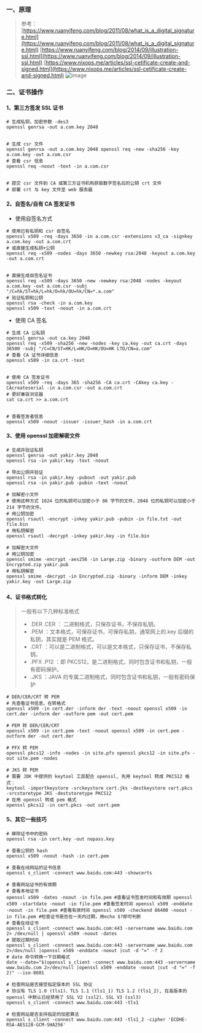 ### 一、原理
> 参考：
> [https://www.ruanyifeng.com/blog/2011/08/what_is_a_digital_signature.html](https://www.ruanyifeng.com/blog/2011/08/what_is_a_digital_signature.html)
> [https://www.ruanyifeng.com/blog/2014/09/illustration-ssl.html](https://www.ruanyifeng.com/blog/2014/09/illustration-ssl.html)
> [https://www.nixops.me/articles/ssl-cetificate-create-and-signed.html](https://www.nixops.me/articles/ssl-cetificate-create-and-signed.html)
![image](https://github.com/yakir3/knowledge/assets/30774576/f1283150-5939-49d3-af3c-ca1b4a2feb8d)


### 二、证书操作
#### 1、第三方签发 SSL 证书
```shell
# 生成私钥，加密参数 -des3
openssl genrsa -out a.com.key 2048


# 生成 csr 文件
openssl genrsa -out a.com.key 2048 openssl req -new -sha256 -key a.com.key -out a.com.csr
# 查看 csr 信息
openssl req -noout -text -in a.com.csr


# 提交 csr 文件到 CA 或第三方证书机构获取数字签名后的公钥 crt 文件
# 部署 crt 与 key 文件至 web 服务器
```

#### 2、自签名/自有 CA 签发证书

- 使用自签名方式
```shell
# 使用已有私钥和 csr 自签名
openssl x509 -req -days 3650 -in a.com.csr -extensions v3_ca -signkey a.com.key -out a.com.crt
# 或直接生成私钥+公钥
openssl req -x509 -nodes -days 3650 -newkey rsa:2048 -keyout a.com.key -out a.com.crt


# 直接生成自签名证书
openssl req -x509 -days 3650 -new -newkey rsa:2048 -nodes -keyout a.com.key -out a.com.csr -subj "/C=hk/ST=hk/L=hk/O=hk/OU=hk/CN=*.a.com"
# 验证私钥和公钥
openssl rsa -check -in a.com.key
openssl x509 -text -noout -in a.com.crt
```

- 使用 CA 签名
```shell
# 生成 CA 公私钥
openssl genrsa -out ca.key 2048
openssl req -x509 -sha256 -new -nodes -key ca.key -out ca.crt -days 36500 -subj "/C=CN/ST=HK/L=HK/O=HK/OU=HK LTD/CN=a.com"
# 查看 CA 证书详细信息
openssl x509 -in ca.crt -text


# 使用 CA 签发证书
openssl x509 -req -days 365 -sha256 -CA ca.crt -CAkey ca.key -CAcreateserial -in a.com.csr -out a.com.crt
# 更好兼容浏览器
cat ca.crt >> a.com.crt


# 查看签发者信息
openssl x509 -noout -issuer -issuer_hash -in a.com.crt
```

#### 3、使用 openssl 加密解密文件
```shell
# 生成并验证私钥
openssl genrsa -out yakir.key 2048
openssl rsa -in yakir.key -text -noout

# 导出公钥并验证
openssl rsa -in yakir.key -pubout -out yakir.pub
openssl rsa -in yakir.pub -pubin -text -noout

# 加解密小文件
# 使用这种方式 1024 位的私钥可以加密小于 86 字节的文件，2048 位的私钥可以加密小于 214 字节的文件。
# 用公钥加密
openssl rsautl -encrypt -inkey yakir.pub -pubin -in file.txt -out file.bin
# 用私钥解密
openssl rsautl -decrypt -inkey yakir.key -in file.bin

# 加解密大文件
# 用公钥加密
openssl smime -encrypt -aes256 -in Large.zip -binary -outform DEM -out Encrypted.zip yakir.pub
# 用私钥解密
openssl smime -decrypt -in Encrypted.zip -binary -inform DEM -inkey yakir.key -out Large.zip
```
###
#### 4、证书格式转化
> 一般有以下几种标准格式
> - .DER .CER ： 二进制格式，只保存证书，不保存私钥。
> - .PEM ：文本格式，可保存证书，可保存私钥，通常网上的.key 后缀的私钥，其实就是 PEM 格式。
> - .CRT ：可以是二进制格式，可以是文本格式，只保存证书，不保存私钥。
> - .PFX .P12 ：即 PKCS12，是二进制格式，同时包含证书和私钥，一般有密码保护。
> - .JKS ：JAVA 的专属二进制格式，同时包含证书和私钥，一般有密码保护

```shell
# DER/CER/CRT 转 PEM
# 先查看证书信息，在转格式
openssl x509 -in cert.der -inform der -text -noout openssl x509 -in cert.der -inform der -outform pem -out cert.pem

# PEM 转 DER/CER/CRT
openssl x509 -in cert.pem -text -noout openssl x509 -in cert.pem -outform der -out cert.der

# PFX 转 PEM
openssl pkcs12 -info -nodes -in site.pfx openssl pkcs12 -in site.pfx -out site.pem -nodes

# JKS 转 PEM
# 需要 JDK 中提供的 keytool 工具配合 openssl, 先用 keytool 转成 PKCS12 格式：
keytool -importkeystore -srckeystore cert.jks -destkeystore cert.pkcs -srcstoretype JKS -deststoretype PKCS12
# 在用 openssl 转成 pem 格式
openssl pkcs12 -in cert.pkcs -out cert.pem
```

#### 5、其它一些技巧
```shell
# 移除证书中的密码
openssl rsa -in cert.key -out nopass.key

# 查看公钥的 hash
openssl x509 -noout -hash -in cert.pem

# 查看在线网站的证书信息
openssl s_client -connect www.baidu.com:443 -showcerts

# 查看网站证书的有效期
# 查看本地证书
openssl x509 -dates -noout -in file.pem #查看证书签发时间和有效期 openssl x509 -startdate -noout -in file.pem #查看签发时间 openssl x509 -enddate -noout -in file.pem #查看有效时间 openssl x509 -checkend 86400 -noout -in file.pem #检查证书是否在一天内过期，用echo $?即可判断
# 查看在线证书
openssl s_client -connect www.baidu.com:443 -servername www.baidu.com 2> /dev/null | openssl x509 -noout -dates
# 提取过期时间
openssl s_client -connect www.baidu.com:443 -servername www.baidu.com 2>/dev/null |openssl x509 -enddate -noout |cut -d "=" -f 2
# date 命令转换一下日期格式
date --date="$(openssl s_client -connect www.baidu.com:443 -servername www.baidu.com 2>/dev/null |openssl x509 -enddate -noout |cut -d "=" -f 2)" --iso-8601

# 检查网站是否接受指定版本的 SSL 协议
# 协议有 TLS 1.0 (tls1)、TLS 1.1 (tls1_1) TLS 1.2 (tls1_2), 在高版本的 openssl 中默认已经禁用了 SSL V2 (ssl2)、SSL V3 (ssl3)
openssl s_client -connect www.baidu.com:443 -tls1

# 检查网站是否支持指定的加密算法
openssl s_client -connect www.baidu.com:443 -tls1_2 -cipher 'ECDHE-RSA-AES128-GCM-SHA256'
```
